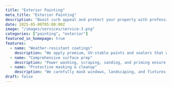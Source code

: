 ```yaml
---
title: "Exterior Painting"
meta_title: "Exterior Painting"
description: "Boost curb appeal and protect your property with professional exterior painting using weather-resistant coatings and expert surface preparation."
date: 2025-05-06T05:00:00Z
image: "/images/services/service-3.png"
categories: ["painting", "exterior"]
featured_in_homepage: true
features:
  - name: "Weather-resistant coatings"
    description: "We apply premium, UV-stable paints and sealers that withstand harsh sun, rain, and temperature swings."
  - name: "Comprehensive surface prep"
    description: "Power washing, scraping, sanding, and priming ensure optimal adhesion and a long-lasting finish."
  - name: "Protective masking & cleanup"
    description: "We carefully mask windows, landscaping, and fixtures, then leave your property spotless when the job is done."
draft: false
---
```

